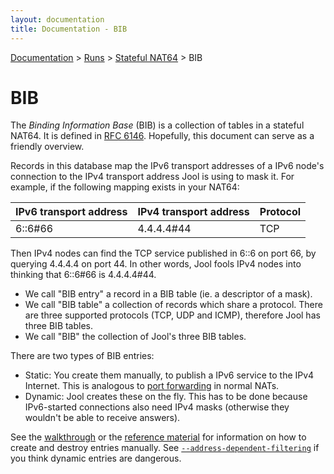 ```yaml
---
layout: documentation
title: Documentation - BIB
---
```


[Documentation](doc-index.html) > [Runs](doc-index.html#runs) > [Stateful NAT64](mod-run-stateful.html) > BIB

# BIB

The _Binding Information Base_ (BIB) is a collection of tables in a stateful NAT64. It is defined in <a href="http://tools.ietf.org/html/rfc6146#section-3.1" target="_blank">RFC 6146</a>. Hopefully, this document can serve as a friendly overview.

Records in this database map the IPv6 transport addresses of a IPv6 node's connection to the IPv4 transport address Jool is using to mask it. For example, if the following mapping exists in your NAT64:

| IPv6 transport address | IPv4 transport address | Protocol |
|------------------------|------------------------|----------|
| 6::6#66                | 4.4.4.4#44             | TCP      |

Then IPv4 nodes can find the TCP service published in 6::6 on port 66, by querying 4.4.4.4 on port 44. In other words, Jool fools IPv4 nodes into thinking that 6::6#66 is 4.4.4.4#44.

* We call "BIB entry" a record in a BIB table (ie. a descriptor of a mask).
* We call "BIB table" a collection of records which share a protocol. There are three supported protocols (TCP, UDP and ICMP), therefore Jool has three BIB tables.
* We call "BIB" the collection of Jool's three BIB tables.

There are two types of BIB entries:

* Static: You create them manually, to publish a IPv6 service to the IPv4 Internet. This is analogous to <a href="http://en.wikipedia.org/wiki/Port_forwarding" target="_blank">port forwarding</a> in normal NATs.
* Dynamic: Jool creates these on the fly. This has to be done because IPv6-started connections also need IPv4 masks (otherwise they wouldn't be able to receive answers).

See the [walkthrough](op-static-bindings.html) or the [reference material](usr-flags-bib.html) for information on how to create and destroy entries manually. See [`--address-dependent-filtering`](usr-flags-global.html#address-dependent-filtering) if you think dynamic entries are dangerous.

